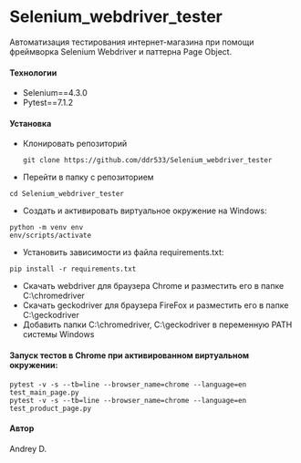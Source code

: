 # Selenium_webdriver_tester
Автоматизация тестирования интернет-магазина при помощи фреймворка Selenium Webdriver и паттерна Page Object.

#### Технологии
* Selenium==4.3.0
* Pytest==7.1.2

#### Установка
* Клонировать репозиторий
  ```
  git clone https://github.com/ddr533/Selenium_webdriver_tester  
  ```
* Перейти в папку с репозиторием
```
cd Selenium_webdriver_tester
```
* Cоздать и активировать виртуальное окружение на Windows:

```
python -m venv env
env/scripts/activate
```
* Установить зависимости из файла requirements.txt:
```
pip install -r requirements.txt
```

* Скачать webdriver для браузера Chrome и разместить его в папке C:\chromedriver
* Скачать geckodriver для браузера FireFox и разместить его в папке C:\geckodriver
* Добавить папки C:\chromedriver, C:\geckodriver в переменную PATH системы Windows

#### Запуск тестов в Chrome при активированном виртуальном окружении:
```
pytest -v -s --tb=line --browser_name=chrome --language=en test_main_page.py
pytest -v -s --tb=line --browser_name=chrome --language=en test_product_page.py
```

#### Автор
Andrey D.
